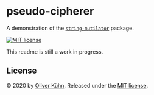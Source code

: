 # pseudo-cipherer

A demonstration of the [`string-mutilator`](https://github.com/0x04/string-mutilator) package.

[![MIT license][license-badge]][license]

This readme is still a work in progress.


## License

&copy; 2020 by [Oliver Kühn][0x04]. Released under the [MIT license][license].


<!-- Badges -->
[license-badge]: https://img.shields.io/badge/license-MIT-blue.svg?style=for-the-badge
[license]: ./license


<!-- Links -->
[0x04]: mailto:ok@0x04.de
